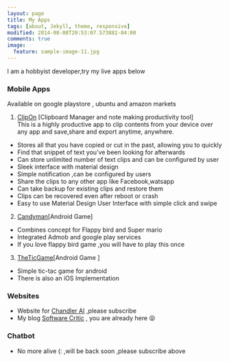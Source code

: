 ```yaml
---
layout: page
title: My Apps
tags: [about, Jekyll, theme, responsive]
modified: 2014-08-08T20:53:07.573882-04:00
comments: true
image:
  feature: sample-image-11.jpg
---
```

I am a hobbyist developer,try my live apps below

### Mobile Apps  
Available on google playstore , ubuntu and amazon markets            
1) <a href="https://play.google.com/store/apps/details?id=com.irfana.tinyclip&hl=en"> ClipOn</a> [Clipboard Manager and note making productivity tool]  
This is a highly productive app to clip contents from your device over any app and save,share and export anytime, anywhere.  

* Stores all that you have copied or cut in the past, allowing you to quickly
* Find that snippet of text you’ve been looking for afterwards
* Can store unlimited number of text clips and can be configured by user
* Sleek interface with material design
* Simple notification ,can be configured by users
* Share the clips to any other app like Facebook,watsapp
* Can take backup for existing clips and restore them
* Clips can be recovered even after reboot or crash
* Easy to use  Material Design User Interface with simple click and swipe   

2) <a href="https://play.google.com/store/apps/details?id=com.irfana.Candyman&hl=en"> Candyman</a>[Android Game]

* Combines concept for Flappy bird and Super mario
* Integrated Admob and google play services
* If you love flappy bird game ,you will have to play this once

3) <a href="https://play.google.com/store/apps/details?id=com.irfana.theticgame&hl=en"> TheTicGame</a>[Android Game ]

* Simple tic-tac game for android
* There is also an iOS Implementation

###  Websites  
* Website for <a href="https://chandler.ai">Chandler AI</a> ,please subscribe
* My blog <a href="https://chandler.ai">Software Critic</a> , you are already here 😝

### Chatbot
* No more alive (: ,will be back soon ,please subscribe above
